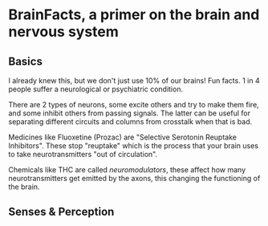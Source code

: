 # BrainFacts, a primer on the brain and nervous system

## Basics
I already knew this, but we don't just use 10% of our brains! Fun facts. 
1 in 4 people suffer a neurological or psychiatric condition.

There are 2 types of neurons, some excite others and try to make them fire, and some inhibit others from passing signals. The latter can be useful for separating different circuits and columns from crosstalk when that is bad.

Medicines like Fluoxetine (Prozac) are "Selective Serotonin Reuptake Inhibitors". These stop "reuptake" which is the process that your brain uses to take neurotransmitters "out of circulation".

Chemicals like THC are called _neuromodulators_, these affect how many neurotransmitters get emitted by the axons, this changing the functioning of the brain.

## Senses & Perception
